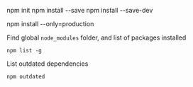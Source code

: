 npm init
npm install --save
npm install --save-dev

npm install --only=production

Find global `node_modules` folder, and list of packages installed
```
npm list -g
```

List outdated dependencies
```
npm outdated
```
